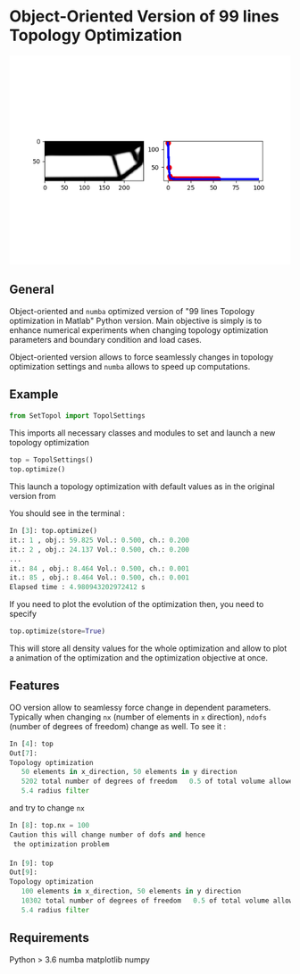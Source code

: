 # Object-Oriented Version of 99 lines Topology Optimization

![Alt Text](example.png)

## General

Object-oriented and `numba` optimized version of "99 lines Topology optimization in Matlab"
Python version. Main objective is simply is to enhance numerical experiments when changing
topology optimization parameters and boundary condition and load cases.

Object-oriented version allows to force seamlessly changes in topology optimization settings and
`numba` allows to speed up computations. 

## Example

```python
from SetTopol import TopolSettings  
```

This imports all necessary classes and modules to set and launch a new topology optimization

```python
top = TopolSettings()
top.optimize()
```
This launch a topology optimization with default values as in the original version from

You should see in the terminal :

```python
In [3]: top.optimize()
it.: 1 , obj.: 59.825 Vol.: 0.500, ch.: 0.200
it.: 2 , obj.: 24.137 Vol.: 0.500, ch.: 0.200
...
it.: 84 , obj.: 8.464 Vol.: 0.500, ch.: 0.001
it.: 85 , obj.: 8.464 Vol.: 0.500, ch.: 0.001
Elapsed time : 4.980943202972412 s

```

If you need to plot the evolution of the optimization then, you need to specify

```python
top.optimize(store=True)
```

This will store all density values for the whole optimization and allow to plot a animation of the optimization and the optimization objective at once.


## Features

OO version allow to seamlessy force change in dependent parameters. Typically when changing `nx` (number of elements in `x` direction), `ndofs` (number of degrees of freedom) change as well. To see it :

```python
In [4]: top
Out[7]:
Topology optimization
   50 elements in x_direction, 50 elements in y direction
   5202 total number of degrees of freedom   0.5 of total volume allowed
   5.4 radius filter
```

and try to change `nx`

```python
In [8]: top.nx = 100
Caution this will change number of dofs and hence
 the optimization problem

In [9]: top
Out[9]:
Topology optimization
   100 elements in x_direction, 50 elements in y direction
   10302 total number of degrees of freedom   0.5 of total volume allowed
   5.4 radius filter
```


## Requirements

Python > 3.6
numba
matplotlib
numpy
